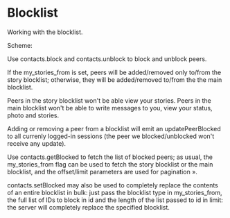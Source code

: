 # Blocklist

Working with the blocklist.

Scheme:

Use contacts.block and contacts.unblock to block and unblock peers.

If the my_stories_from is set, peers will be added/removed only to/from the story blocklist; otherwise, they will be added/removed to/from the the main blocklist.

Peers in the story blocklist won't be able view your stories.
Peers in the main blocklist won't be able to write messages to you, view your status, photo and stories.

Adding or removing a peer from a blocklist will emit an updatePeerBlocked to all currenly logged-in sessions (the peer we blocked/unblocked won't receive any update).

Use contacts.getBlocked to fetch the list of blocked peers; as usual, the my_stories_from flag can be used to fetch the story blocklist or the main blocklist, and the offset/limit parameters are used for pagination ».

contacts.setBlocked may also be used to completely replace the contents of an entire blocklist in bulk: just pass the blocklist type in my_stories_from, the full list of IDs to block in id and the length of the list passed to id in limit: the server will completely replace the specified blocklist.

